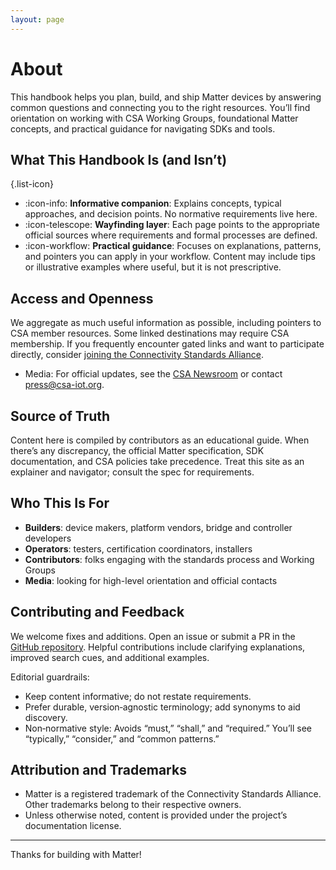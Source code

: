 ```yaml
---
layout: page
---
```

# About

This handbook helps you plan, build, and ship Matter devices by answering common questions and connecting
you to the right resources. You’ll find orientation on working with CSA Working Groups, foundational Matter concepts,
and practical guidance for navigating SDKs and tools.

## What This Handbook Is (and Isn’t)

{.list-icon}
- :icon-info: **Informative companion**: Explains concepts, typical approaches, and decision points. No normative requirements live here.
- :icon-telescope: **Wayfinding layer**: Each page points to the appropriate official sources where requirements and formal processes are defined.
- :icon-workflow: **Practical guidance**: Focuses on explanations, patterns, and pointers you can apply in your workflow. Content may include tips or illustrative examples where useful, but it is not prescriptive.

## Access and Openness

We aggregate as much useful information as possible, including pointers to CSA member resources. Some linked
destinations may require CSA membership. If you frequently encounter gated links and want to participate directly,
consider [joining the Connectivity Standards Alliance](alliance/membership#join-the-alliance).

- Media: For official updates, see the [CSA Newsroom](https://csa-iot.org/newsroom/) or contact press@csa-iot.org.

## Source of Truth

Content here is compiled by contributors as an educational guide. When there’s any discrepancy,
the official Matter specification, SDK documentation, and CSA policies take precedence.
Treat this site as an explainer and navigator; consult the spec for requirements.

## Who This Is For

- **Builders**: device makers, platform vendors, bridge and controller developers
- **Operators**: testers, certification coordinators, installers
- **Contributors**: folks engaging with the standards process and Working Groups
- **Media**: looking for high-level orientation and official contacts

## Contributing and Feedback

We welcome fixes and additions. Open an issue or submit a PR in the [GitHub repository](https://github.com/project-chip/matter-handbook).
Helpful contributions include clarifying explanations, improved search cues, and additional examples.

Editorial guardrails:
- Keep content informative; do not restate requirements.
- Prefer durable, version‑agnostic terminology; add synonyms to aid discovery.
- Non‑normative style: Avoids “must,” “shall,” and “required.” You’ll see “typically,” “consider,” and “common patterns.”

## Attribution and Trademarks

- Matter is a registered trademark of the Connectivity Standards Alliance. Other trademarks belong to their respective owners.
- Unless otherwise noted, content is provided under the project’s documentation license.
---
Thanks for building with Matter!
